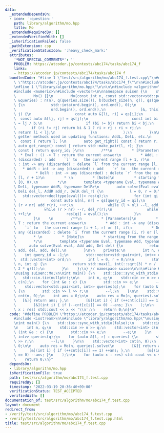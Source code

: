 ```yaml
---
data:
  _extendedDependsOn:
  - icon: ':question:'
    path: library/algorithm/mo.hpp
    title: Mo
  _extendedRequiredBy: []
  _extendedVerifiedWith: []
  _isVerificationFailed: false
  _pathExtension: cpp
  _verificationStatusIcon: ':heavy_check_mark:'
  attributes:
    '*NOT_SPECIAL_COMMENTS*': ''
    PROBLEM: https://atcoder.jp/contests/abc174/tasks/abc174_f
    links:
    - https://atcoder.jp/contests/abc174/tasks/abc174_f
  bundledCode: "#line 1 \"test/src/algorithm/mo/abc174_f.test.cpp\"\n#define PROBLEM\
    \ \"https://atcoder.jp/contests/abc174/tasks/abc174_f\"\n\n#include <iostream>\n\
    \n#line 1 \"library/algorithm/mo.hpp\"\n\n\n\n#include <algorithm>\n#include <cmath>\n\
    #include <numeric>\n#include <vector>\n\nnamespace suisen {\n    struct Mo {\n\
    \        Mo() {}\n        Mo(const int n, const std::vector<std::pair<int, int>>\
    \ &queries) : n(n), q(queries.size()), b(bucket_size(n, q)), qs(queries), ord(q)\
    \ {\n            std::iota(ord.begin(), ord.end(), 0);\n            std::sort(\n\
    \                ord.begin(), ord.end(),\n                [&, this](int i, int\
    \ j) {\n                    const auto &[li, ri] = qs[i];\n                  \
    \  const auto &[lj, rj] = qs[j];\n                    const int bi = li / b, bj\
    \ = lj / b;\n                    if (bi != bj) return bi < bj;\n             \
    \       if (ri != rj) return bi & 1 ? ri > rj : ri < rj;\n                   \
    \ return li < lj;\n                }\n            );\n        }\n\n        //\
    \ getter methods used in updating functions: AddL, DelL, etc.\n        auto get_left()\
    \  const { return l; }\n        auto get_right() const { return r; }\n       \
    \ auto get_range() const { return std::make_pair(l, r); }\n        auto get_query_id()\
    \ const { return query_id; }\n\n        /**\n         * [Parameters]\n       \
    \  * Eval : () -> T : return the current answer\n         * AddL : int -> any\
    \ (discarded) : add    `l` to   the current range [l + 1, r)\n         * DelL\
    \ : int -> any (discarded) : delete `l` from the current range [l, r)\n      \
    \   * AddR : int -> any (discarded) : add    `r` to   the current range [l, r)\n\
    \         * DelR : int -> any (discarded) : delete `r` from the current range\
    \ [l, r + 1)\n         * \n         * [Note]\n         * starting from the range\
    \ [0, 0).\n         */\n        template <typename Eval, typename AddL, typename\
    \ DelL, typename AddR, typename DelR>\n        auto solve(Eval eval, AddL add_l,\
    \ DelL del_l, AddR add_r, DelR del_r) {\n            l = 0, r = 0;\n         \
    \   std::vector<decltype(eval())> res(q);\n            for (int qi : ord) {\n\
    \                const auto &[nl, nr] = qs[query_id = qi];\n                while\
    \ (r < nr) add_r(r), ++r;\n                while (l > nl) --l, add_l(l);\n   \
    \             while (r > nr) --r, del_r(r);\n                while (l < nl) del_l(l),\
    \ ++l;\n                res[qi] = eval();\n            }\n            return res;\n\
    \        }\n    \n        /**\n         * [Parameters]\n         * Eval : () ->\
    \ T : return the current answer\n         * Add : int -> any (discarded) : add\
    \    `i` to   the current range [i + 1, r) or [l, i)\n         * Del : int ->\
    \ any (discarded) : delete `i` from the current range [i, r) or [l, i + 1)\n \
    \        * \n         * [Note]\n         * starting from the range [0, 0).\n \
    \        */\n        template <typename Eval, typename Add, typename Del>\n  \
    \      auto solve(Eval eval, Add add, Del del) {\n            return solve(eval,\
    \ add, del, add, del);\n        }\n\n    private:\n        int n, q, b;\n    \
    \    int query_id = -1;\n        std::vector<std::pair<int, int>> qs;\n      \
    \  std::vector<int> ord;\n        int l = 0, r = 0;\n\n        static int bucket_size(int\
    \ n, int q) {\n            return std::max(1, int(::sqrt(3) * n / ::sqrt(std::max(1,\
    \ 2 * q))));\n        }\n    };\n} // namespace suisen\n\n\n#line 6 \"test/src/algorithm/mo/abc174_f.test.cpp\"\
    \nusing suisen::Mo;\n\nint main() {\n    std::ios::sync_with_stdio(false);\n \
    \   std::cin.tie(nullptr);\n\n    int n, q;\n    std::cin >> n >> q;\n    std::vector<int>\
    \ c(n);\n    for (int &e : c) {\n        std::cin >> e;\n        --e;\n    }\n\
    \    std::vector<std::pair<int, int>> queries(q);\n    for (auto &[l, r] : queries)\
    \ {\n        std::cin >> l >> r;\n        --l;\n    }\n\n    std::vector<int>\
    \ cnt(n, 0);\n    int ans = 0;\n\n    auto res = Mo(n, queries).solve(\n     \
    \   [&]{ return ans; },\n        [&](int i) { if (++cnt[c[i]] == 1) ++ans; },\n\
    \        [&](int i) { if (--cnt[c[i]] == 0) --ans; }\n    );\n\n    for (auto\
    \ x : res) std::cout << x << '\\n';\n    return 0;\n}\n"
  code: "#define PROBLEM \"https://atcoder.jp/contests/abc174/tasks/abc174_f\"\n\n\
    #include <iostream>\n\n#include \"library/algorithm/mo.hpp\"\nusing suisen::Mo;\n\
    \nint main() {\n    std::ios::sync_with_stdio(false);\n    std::cin.tie(nullptr);\n\
    \n    int n, q;\n    std::cin >> n >> q;\n    std::vector<int> c(n);\n    for\
    \ (int &e : c) {\n        std::cin >> e;\n        --e;\n    }\n    std::vector<std::pair<int,\
    \ int>> queries(q);\n    for (auto &[l, r] : queries) {\n        std::cin >> l\
    \ >> r;\n        --l;\n    }\n\n    std::vector<int> cnt(n, 0);\n    int ans =\
    \ 0;\n\n    auto res = Mo(n, queries).solve(\n        [&]{ return ans; },\n  \
    \      [&](int i) { if (++cnt[c[i]] == 1) ++ans; },\n        [&](int i) { if (--cnt[c[i]]\
    \ == 0) --ans; }\n    );\n\n    for (auto x : res) std::cout << x << '\\n';\n\
    \    return 0;\n}"
  dependsOn:
  - library/algorithm/mo.hpp
  isVerificationFile: true
  path: test/src/algorithm/mo/abc174_f.test.cpp
  requiredBy: []
  timestamp: '2022-03-19 20:36:40+09:00'
  verificationStatus: TEST_ACCEPTED
  verifiedWith: []
documentation_of: test/src/algorithm/mo/abc174_f.test.cpp
layout: document
redirect_from:
- /verify/test/src/algorithm/mo/abc174_f.test.cpp
- /verify/test/src/algorithm/mo/abc174_f.test.cpp.html
title: test/src/algorithm/mo/abc174_f.test.cpp
---
```


